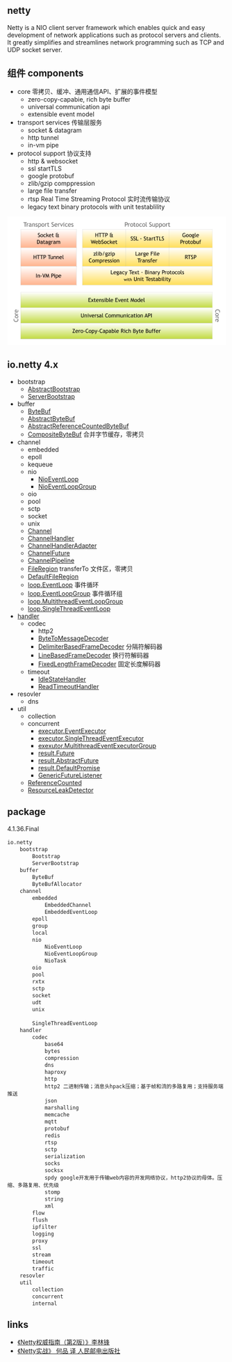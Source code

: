 ## netty
Netty is a NIO client server framework which enables quick and easy development of network applications such as protocol servers and clients. 
It greatly simplifies and streamlines network programming such as TCP and UDP socket server.

## 组件 components
* core 零拷贝、缓冲、通用通信API、扩展的事件模型
    - zero-copy-capabie, rich byte buffer
    - universal communication api
    - extensible event model
* transport services 传输层服务
    - socket & datagram
    - http tunnel
    - in-vm pipe
* protocol support 协议支持
    - http & websocket
    - ssl startTLS
    - google protobuf
    - zlib/gzip comppression
    - large file transfer
    - rtsp Real Time Streaming Protocol 实时流传输协议
    - legacy text binary protocols with unit testablility

![components](../../img/netty-components.png)

    
## io.netty 4.x
* bootstrap
  * [AbstractBootstrap](/docs/20-framework/src/netty/netty4/bootstrap/AbstractBootstrap.md)
  * [ServerBootstrap](/docs/20-framework/src/netty/netty4/bootstrap/ServerBootstrap.md)
* buffer
  * [ByteBuf](/docs/20-framework/src/netty/netty4/buffer/ByteBuf.md)
  * [AbstractByteBuf](/docs/20-framework/src/netty/netty4/buffer/AbstractByteBuf.md)
  * [AbstractReferenceCountedByteBuf](/docs/20-framework/src/netty/netty4/buffer/AbstractReferenceCountedByteBuf.md)
  * [CompositeByteBuf](/docs/20-framework/src/netty/netty4/buffer/CompositeByteBuf.md) 合并字节缓存，零拷贝
* channel
  * embedded
  * epoll
  * kequeue
  * nio
    * [NioEventLoop](/docs/20-framework/src/netty/netty4/channel/nio/NioEventLoop.md)
    * [NioEventLoopGroup](/docs/20-framework/src/netty/netty4/channel/nio/NioEventLoopGroup.md)
  * oio
  * pool
  * sctp
  * socket
  * unix
  * [Channel](/docs/20-framework/src/netty/netty4/channel/Channel.md)
  * [ChannelHandler](/docs/20-framework/src/netty/netty4/channel/ChannelHandler.md)
  * [ChannelHandlerAdapter](/docs/20-framework/src/netty/netty4/channel/ChannelHandlerAdapter.md)
  * [ChannelFuture](/docs/20-framework/src/netty/netty4/channel/ChannelFuture.md)
  * [ChannelPipeline](/docs/20-framework/src/netty/netty4/channel/ChannelPipeline.md)
  * [FileRegion](/docs/20-framework/src/netty/netty4/channel/FileRegion.md) transferTo 文件区，零拷贝
  * [DefaultFileRegion](/docs/20-framework/src/netty/netty4/channel/DefaultFileRegion.md)
  * [loop.EventLoop](/docs/20-framework/src/netty/netty4/channel/EventLoop.md) 事件循环
  * [loop.EventLoopGroup](/docs/20-framework/src/netty/netty4/channel/EventLoopGroup.md) 事件循环组
  * [loop.MultithreadEventLoopGroup](/docs/20-framework/src/netty/netty4/channel/MultithreadEventLoopGroup.md)
  * [loop.SingleThreadEventLoop](/docs/20-framework/src/netty/netty4/channel/SingleThreadEventLoop.md)
* [handler](/docs/20-framework/src/netty/netty4/handler/README.md)
  * codec
    * http2
    * [ByteToMessageDecoder](/docs/20-framework/src/netty/netty4/handler/codec/ByteToMessageDecoder.md)
    * [DelimiterBasedFrameDecoder](/docs/20-framework/src/netty/netty4/handler/codec/DelimiterBasedFrameDecoder.md) 分隔符解码器
    * [LineBasedFrameDecoder](/docs/20-framework/src/netty/netty4/handler/codec/LineBasedFrameDecoder.md) 换行符解码器
    * [FixedLengthFrameDecoder](/docs/20-framework/src/netty/netty4/handler/codec/FixedLengthFrameDecoder.md) 固定长度解码器
  * timeout
    * [IdleStateHandler](/docs/20-framework/src/netty/netty4/handler/timeout/IdleStateHandler.md)
    * [ReadTimeoutHandler](/docs/20-framework/src/netty/netty4/handler/timeout/ReadTimeoutHandler.md)
* resovler
  * dns
* util
  * collection
  * concurrent
    * [executor.EventExecutor](/docs/20-framework/src/netty/netty4/util/concurrent/EventExecutor.md)
    * [executor.SingleThreadEventExecutor](/docs/20-framework/src/netty/netty4/util/concurrent/SingleThreadEventExecutor.md)
    * [exexutor.MultithreadEventExecutorGroup](/docs/20-framework/src/netty/netty4/util/concurrent/MultithreadEventExecutorGroup.md)
    * [result.Future](/docs/20-framework/src/netty/netty4/util/concurrent/Future.md)
    * [result.AbstractFuture](/docs/20-framework/src/netty/netty4/util/concurrent/AbstractFuture.md)
    * [result.DefaultPromise](/docs/20-framework/src/netty/netty4/util/concurrent/DefaultPromise.md)
    * [GenericFutureListener](/docs/20-framework/src/netty/netty4/util/concurrent/GenericFutureListener.md)
  * [ReferenceCounted](/docs/20-framework/src/netty/netty4/util/ReferenceCounted.md)
  * [ResourceLeakDetector](/docs/20-framework/src/netty/netty4/util/ResourceLeakDetector.md)
## package
4.1.36.Final
```
io.netty
    bootstrap
        Bootstrap
        ServerBootstrap
    buffer
        ByteBuf
        ByteBufAllocator
    channel
        embedded
            EmbeddedChannel
            EmbeddedEventLoop
        epoll
        group
        local
        nio
            NioEventLoop
            NioEventLoopGroup
            NioTask
        oio
        pool
        rxtx
        sctp
        socket
        udt
        unix
        
        SingleThreadEventLoop
    handler    
        codec
            base64
            bytes
            compression
            dns
            haproxy
            http
            http2 二进制传输；消息头hpack压缩；基于帧和流的多路复用；支持服务端推送
            json
            marshalling
            memcache
            mqtt
            protobuf
            redis
            rtsp
            sctp
            serialization
            socks
            socksx
            spdy google开发用于传输web内容的开发网络协议，http2协议的母体。压缩、多路复用、优先级
            stomp
            string
            xml
        flow
        flush
        ipfilter
        logging
        proxy
        ssl
        stream
        timeout
        traffic
    resovler
    util
        collection
        concurrent
        internal    
```

## links
* [《Netty权威指南（第2版）》李林锋](/99-book/notes/21-server/Netty权威指南.md)
* [《Netty实战》 何品 译 人民邮电出版社](/99-book/notes/21-server/Netty实战.md)
